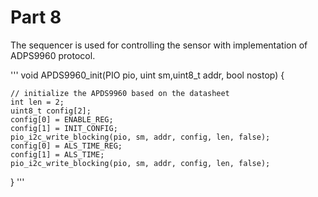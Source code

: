 # Part 8
The sequencer is used for controlling the sensor with implementation of ADPS9960 protocol.

'''
void APDS9960_init(PIO pio, uint sm,uint8_t addr, bool nostop) {

    // initialize the APDS9960 based on the datasheet
    int len = 2;
    uint8_t config[2];
    config[0] = ENABLE_REG;
    config[1] = INIT_CONFIG;
    pio_i2c_write_blocking(pio, sm, addr, config, len, false);
    config[0] = ALS_TIME_REG;
    config[1] = ALS_TIME;
    pio_i2c_write_blocking(pio, sm, addr, config, len, false);
}
'''
